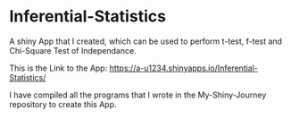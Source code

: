 # Inferential-Statistics
A shiny App that I created, which can be used to perform t-test, f-test and Chi-Square Test of Independance.

This is the Link to the App: https://a-u1234.shinyapps.io/Inferential-Statistics/

I have compiled all the programs that I wrote in the My-Shiny-Journey repository to create this App.
